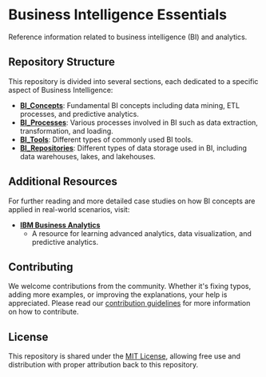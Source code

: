 # Business Intelligence Essentials

Reference information related to business intelligence (BI) and analytics.

## Repository Structure

This repository is divided into several sections, each dedicated to a specific aspect of Business Intelligence:

- [**BI_Concepts**](/BI_Concepts.md): Fundamental BI concepts including data mining, ETL processes, and predictive analytics.
- [**BI_Processes**](/BI_Processes.md): Various processes involved in BI such as data extraction, transformation, and loading.
- [**BI_Tools**](/BI_Tools.md): Different types of commonly used BI tools.
- [**BI_Repositories**](/BI_Repositories.md): Different types of data storage used in BI, including data warehouses, lakes, and lakehouses.

## Additional Resources

For further reading and more detailed case studies on how BI concepts are applied in real-world scenarios, visit:

- [**IBM Business Analytics**](https://www.ibm.com/analytics/business-analytics)
  - A resource for learning advanced analytics, data visualization, and predictive analytics.

## Contributing

We welcome contributions from the community.
Whether it's fixing typos, adding more examples, or improving the explanations, your help is appreciated.
Please read our [contribution guidelines](/CONTRIBUTING.md) for more information on how to contribute.

## License

This repository is shared under the [MIT License](/LICENSE.md), allowing free use and distribution with proper attribution back to this repository.
